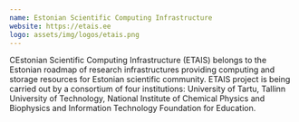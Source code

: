 ```yaml
---
name: Estonian Scientific Computing Infrastructure
website: https://etais.ee
logo: assets/img/logos/etais.png
---
```


CEstonian Scientific Computing Infrastructure (ETAIS) belongs to the Estonian roadmap
of research infrastructures providing computing and storage resources for Estonian scientific
community. ETAIS project is being carried out by a consortium of four institutions: University of
Tartu, Tallinn University of Technology, National Institute of Chemical Physics and Biophysics and
Information Technology Foundation for Education.


